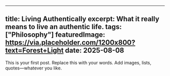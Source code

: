 
---
title: Living Authentically
excerpt: What it really means to live an authentic life.
tags: ["Philosophy"]
featuredImage: https://via.placeholder.com/1200x800?text=Forest+Light
date: 2025-08-08
---
This is your first post. Replace this with your words. Add images, lists, quotes—whatever you like.
